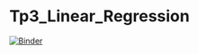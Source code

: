 # Tp3_Linear_Regression
[![Binder](https://mybinder.org/badge_logo.svg)](https://mybinder.org/v2/gh/oumaymaabdesslem/Tp3_Linear_Regression/main?filepath=TP3_Linear_Regression.ipynb)
